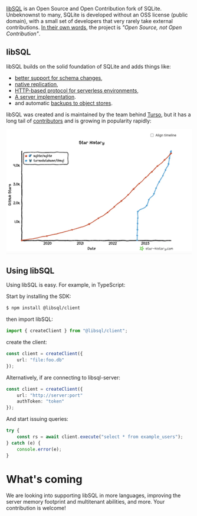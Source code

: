 [libSQL](https://turso.tech/libsql) is an Open Source and Open Contribution fork of SQLite.
Unbeknownst to many, SQLite is developed without an OSS license (public domain), with
a small set of developers that very rarely take external contributions. [In their own words](https://sqlite.org/copyright.html), the project is *"Open Source, not Open Contribution"*.


## libSQL

libSQL builds on the solid foundation of SQLite and adds things like:
* [better support for schema changes](https://github.com/tursodatabase/libsql/pull/245),
* [native replication](https://github.com/tursodatabase/libsql/tree/main/libsql-server/proto),
* [HTTP-based protocol for serverless environments](https://github.com/tursodatabase/libsql/tree/main/libsql-server/docs),
* [A server implementation](https://github.com/tursodatabase/libsql/tree/main/libsql-server).
* and automatic [backups to object stores](https://github.com/tursodatabase/libsql/tree/main/bottomless).

libSQL was created and is maintained by the team behind [Turso](https://turso.tech), but it
has a long tail of [contributors](https://github.com/tursodatabase/libsql/graphs/contributors) and is growing
in popularity rapidly:


![star history](./star-history.webp)

## Using libSQL

Using libSQL is easy. For example, in TypeScript:

Start by installing the SDK:

```bash
$ npm install @libsql/client
```

then import libSQL:

```typescript
import { createClient } from "@libsql/client";
```

create the client:

```typescript
const client = createClient({
    url: "file:foo.db"
});
```

Alternatively, if are connecting to libsql-server:

```typescript
const client = createClient({
    url: "http://server:port"
    authToken: "token"
});
```

And start issuing queries:

```typescript
try {
    const rs = await client.execute("select * from example_users");
} catch (e) {
    console.error(e);
}
```

# What's coming

We are looking into supporting libSQL in more languages, improving the server memory footprint
and multitenant abilities, and more. Your contribution is welcome!
